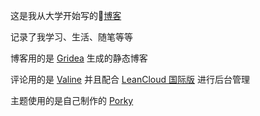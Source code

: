 这是我从大学开始写的:book:[博客](chiperman.design)

记录了我学习、生活、随笔等等

博客用的是 [Gridea](https://gridea.dev/) 生成的静态博客

 评论用的是 [Valine](https://valine.js.org/) 并且配合 [LeanCloud 国际版](https://leancloud.cn/dashboard/login.html#/signin) 进行后台管理

主题使用的是自己制作的 [Porky](https://github.com/chiperman/gridea-theme-porky)